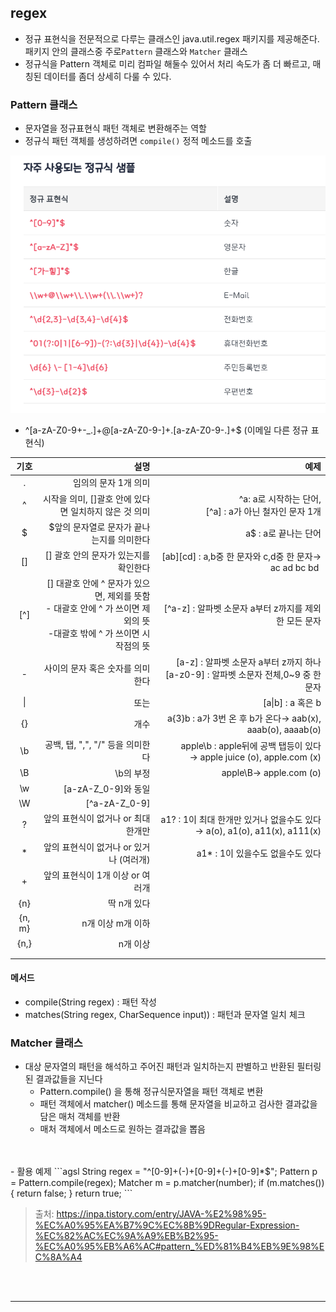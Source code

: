 ## regex

- 정규 표현식을 전문적으로 다루는 클래스인 java.util.regex 패키지를 제공해준다. 패키지 안의 클래스중 주로`Pattern` 클래스와 `Matcher` 클래스
- 정규식을 Pattern 객체로 미리 컴파일 해둘수 있어서 처리 속도가 좀 더 빠르고, 매칭된 데이터를 좀더 상세히 다룰 수 있다.

### Pattern 클래스

- 문자열을 정규표현식 패턴 객체로 변환해주는 역할
- 정규식 패턴 객체를 생성하려면 `compile()` 정적 메소드를 호출

![img.png](../../../picture/parttern01.png)
- ^[a-zA-Z0-9+-\_.]+@[a-zA-Z0-9-]+\.[a-zA-Z0-9-.]+$ (이메일 다른 정규 표현식)

| 기호  |                                                                              설명 |                                                             예제 |
|:---:|--------------------------------------------------------------------------------:|---------------------------------------------------------------:|
|  .  |                                                                    임의의 문자 1개 의미 |                                                                |
|  ^  |                                                시작을 의미, []괄호 안에 있다면 일치하지 않은 것 의미 |                    ^a: a로 시작하는 단어, <br/>[^a] : a가 아닌 철자인 문자 1개 |
|  $  |                                                         $앞의 문자열로 문자가 끝나는지를 의미한다 |                                                 a$ : a로 끝나는 단어 |
| []  |                                                          [] 괄호 안의 문자가 있는지를 확인한다 |                  [ab][cd] : a,b중 한 문자와 c,d중 한 문자→ ac ad bc bd  |
| [^] | [] 대괄호 안에 ^ 문자가 있으면, 제외를 뜻함<br>- 대괄호 안에 ^ 가 쓰이면 제외의 뜻<br>-대괄호 밖에 ^ 가 쓰이면 시작점의 뜻 |                            [^a-z] : 알파벳 소문자 a부터 z까지를 제외한 모든 문자 
|  -  |                                                              사이의 문자 혹은 숫자를 의미한다 | [a-z] : 알파벳 소문자 a부터 z까지 하나<br>[a-z0-9] : 알파벳 소문자 전체,0~9 중 한 문자 
| \|  |                                                                              또는 |                                                [a\|b] : a 혹은 b |
| {}	 |                                                                              개수 |             a{3}b : a가 3번 온 후 b가 온다→ aab(x), aaab(o), aaaab(o) 
| \b  |                                                         공백, 탭, ",", "/" 등을 의미한다 |    apple\b : apple뒤에 공백 탭등이 있다→ apple juice (o), apple.com (x) 
| \B	 |                                                                          \b의 부정 |                                         apple\B→ apple.com (o) |
| \w	 |                                                                [a-zA-Z_0-9]와 동일 |                                                                |
| \W	 |                                                                  [^a-zA-Z_0-9]	 |                                                                |
|  ?  |                                                           앞의 표현식이 없거나 or 최대 한개만 |      a1? : 1이 최대 한개만 있거나 없을수도 있다→ a(o), a1(o), a11(x), a111(x) |
|  *   |                                                        앞의 표현식이 없거나 or 있거나 (여러개) |                                          a1* : 1이 있을수도 없을수도 있다 |
|    + |                            앞의 표현식이 1개 이상 or 여러개	                                                     |                                                                |
|  {n}	   |                         딱 n개 있다	                                                        |                                                                |
|   {n, m}  |                        n개 이상 m개 이하                                                         |                                                                |
|   {n,}  |                                       n개 이상                                          |                                                                |
|     |                                                                                 |                                                                |
|     |                                                                                 |                                                                |


#### 메서드
- compile(String regex)  : 패턴 작성
- matches(String regex, CharSequence input)) : 패턴과 문자열 일치 체크


### Matcher 클래스
- 대상 문자열의 패턴을 해석하고 주어진 패턴과 일치하는지 판별하고 반환된 필터링된 결과값들을 지닌다
    - Pattern.compile() 을 통해 정규식문자열을 패턴 객체로 변환
    - 패턴 객체에서 matcher() 메소드를 통해 문자열을 비교하고 검사한 결과값을 담은 매처 객체를 반환
    - 매처 객체에서 메소드로 원하는 결과값을 뽑음
<br>
<br>
- 활용 예제
```agsl
String regex = "^[0-9]+(-)+[0-9]+(-)+[0-9]*$";
		Pattern p = Pattern.compile(regex);
		Matcher m = p.matcher(number);
if (m.matches()) {
			return false;
		}
		return true;
```


> 출처: https://inpa.tistory.com/entry/JAVA-%E2%98%95-%EC%A0%95%EA%B7%9C%EC%8B%9DRegular-Expression-%EC%82%AC%EC%9A%A9%EB%B2%95-%EC%A0%95%EB%A6%AC#pattern_%ED%81%B4%EB%9E%98%EC%8A%A4

<br><br>
***
<br><br>















